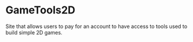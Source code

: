# GameTools2D

Site that allows users to pay for an account to have access to tools used to build simple 2D games.
